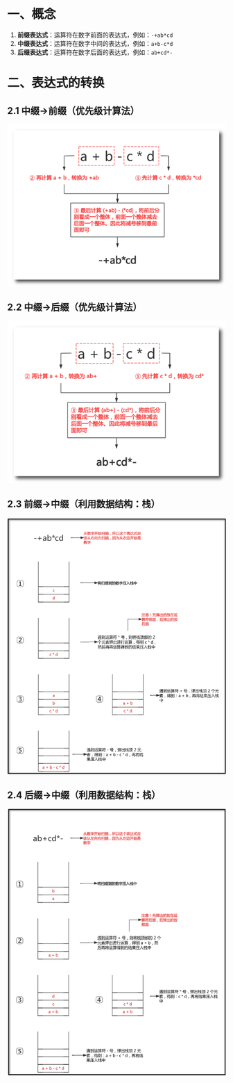 # 一、概念

1. **前缀表达式**：运算符在数字前面的表达式，例如：`-+ab*cd`
2. **中缀表达式**：运算符在数字中间的表达式，例如：`a+b-c*d`
3. **后缀表达式**：运算符在数字后面的表达式，例如：`ab+cd*-`

# 二、表达式的转换

## 2.1 中缀->前缀（优先级计算法）

![中转前](../../images/中转前.png)

## 2.2 中缀->后缀（优先级计算法）

![中转后](../../images/中转后.png)

## 2.3 前缀->中缀（利用数据结构：栈）

![前转中](../../images/前转中.png)

## 2.4 后缀->中缀（利用数据结构：栈）

![后转中](../../images/后转中.png)

